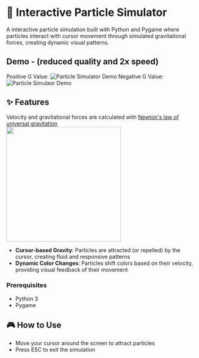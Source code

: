 # 🌌 Interactive Particle Simulator

A interactive particle simulation built with Python and Pygame where particles interact with cursor movement through simulated gravitational forces, creating dynamic visual patterns.

## Demo - (reduced quality and 2x speed)
Positive G Value:
![Particle Simulator Demo](https://github.com/Adam-Jean/markdown/blob/main/particle_sim1.gif)
Negative G Value:
![Particle Simulaor Demo](https://github.com/Adam-Jean/markdown/blob/main/particle_sim2.gif)

## ✨ Features

Velocity and gravitational forces are calculated with [Newton's law of universal gravitation](https://en.wikipedia.org/wiki/Newton%27s_law_of_universal_gravitation)\
<img src="https://images.fineartamerica.com/images-medium-large-5/newtons-law-of-universal-gravitation-science-photo-library.jpg" width="300" height="auto">


* **Cursor-based Gravity**: Particles are attracted (or repelled) by the cursor, creating fluid and responsive patterns
* **Dynamic Color Changes**: Particles shift colors based on their velocity, providing visual feedback of their movement


### Prerequisites

* Python 3
* Pygame


## 🎮 How to Use

* Move your cursor around the screen to attract particles
* Press ESC to exit the simulation
